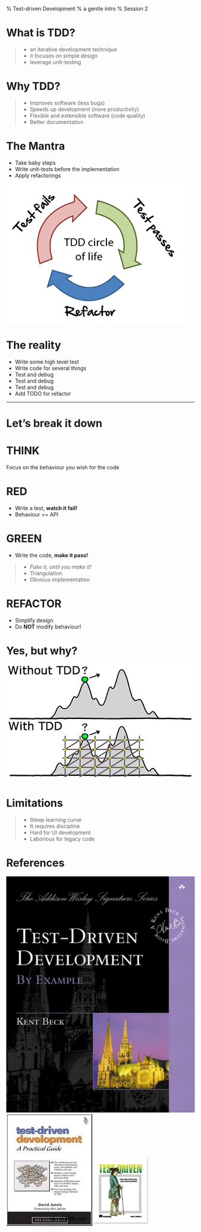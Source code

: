 % Test-driven Development
% a gentle intro
% Session 2

# What is TDD?
> - an iterative development technique
> - it focuses on simple design
> - leverage unit-testing

# Why TDD?
> - Improves software (less bugs)
> - Speeds up development (more productivity)
> - Flexible and extensible software (code quality)
> - Better documentation

# The Mantra
- Take baby steps
- Write unit-tests before the implementation
- Apply refactorings

![](cylce.png)

# The reality
- Write some high level test
- Write code for several things
- Test and debug
- Test and debug
- Test and debug
- Add TODO for refactor
 
-------------------------

# Let’s break it down

# THINK
Focus on the behaviour you wish for the code

# RED
- Write a test, **watch it fail!**
- Behaviour == API

# GREEN
- Write the code, **make it pass!**

> - *Fake it, until you make it!*
> - Triangulation
> - Obvious implementation

# REFACTOR
- Simplify design
- Do **NOT** modify behaviour!

# Yes, but why?
![](notdd.jpg)


# Limitations
> - Steep learning curve
> - It requires discipline
> - Hard for UI development
> - Laborious for legacy code

# References

![](book1.jpg)
![](book2.jpg)
![](book3.jpg)



